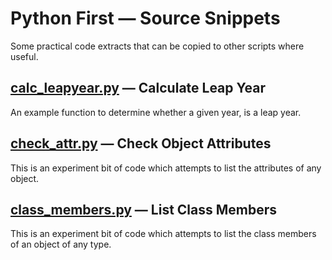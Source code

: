 # Python First — Source Snippets

Some practical code extracts that can be copied to other scripts where useful.

## [**calc_leapyear.py**](./calc_leapyear.py) — Calculate Leap Year

An example function to determine whether a given year, is a leap year.

## [**check_attr.py**](./check_attr.py) — Check Object Attributes

This is an experiment bit of code which attempts to list the attributes of any object.

## [**class_members.py**](./class_members.py) — List Class Members 

This is an experiment bit of code which attempts to list the class members of an object of any type.
